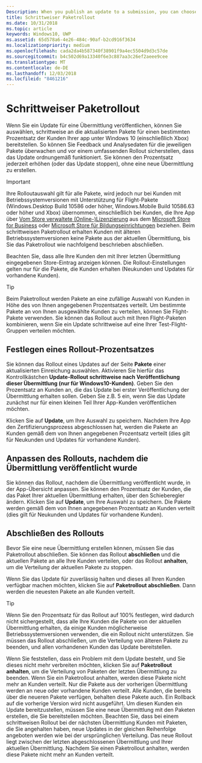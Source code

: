 ```yaml
---
Description: When you publish an update to a submission, you can choose to gradually roll out the updated packages to a percentage of your app’s customers on Windows 10.
title: Schrittweiser Paketrollout
ms.date: 10/31/2018
ms.topic: article
keywords: Windows10, UWP
ms.assetid: 65d578a6-4e26-484c-90af-b2cd916f3634
ms.localizationpriority: medium
ms.openlocfilehash: cada2da4b587340f38901f9a4ec5504d9d3c57de
ms.sourcegitcommit: b4c502d69a13340f6e3c887aa3c26ef2aeee9cee
ms.translationtype: MT
ms.contentlocale: de-DE
ms.lasthandoff: 12/03/2018
ms.locfileid: "8461216"
---
```

# <a name="gradual-package-rollout"></a>Schrittweiser Paketrollout

Wenn Sie ein Update für eine Übermittlung veröffentlichen, können Sie auswählen, schrittweise an die aktualisierten Pakete für einen bestimmten Prozentsatz der Kunden Ihrer app unter Windows 10 (einschließlich Xbox) bereitstellen. So können Sie Feedback und Analysedaten für die jeweiligen Pakete überwachen und vor einem umfassenden Rollout sicherstellen, dass das Update ordnungemäß funktioniert. Sie können den Prozentsatz jederzeit erhöhen (oder das Update stoppen), ohne eine neue Übermittlung zu erstellen. 

> [!IMPORTANT]
> Ihre Rolloutauswahl gilt für alle Pakete, wird jedoch nur bei Kunden mit Betriebssystemversionen mit Unterstützung für Flight-Pakete (Windows.Desktop Build 10586 oder höher, Windows.Mobile Build 10586.63 oder höher und Xbox) übernommen, einschließlich bei Kunden, die Ihre App über [Vom Store verwaltete (Online-)Lizenzierung](organizational-licensing.md) aus dem [Microsoft Store for Business](https://businessstore.microsoft.com/store) oder [Microsoft Store für Bildungseinrichtungen](https://educationstore.microsoft.com/store) beziehen. Beim schrittweisen Paketrollout erhalten Kunden mit älteren Betriebssystemversionen keine Pakete aus der aktuellen Übermittlung, bis Sie das Paketrollout wie nachfolgend beschrieben abschließen.

Beachten Sie, dass alle Ihre Kunden den mit Ihrer letzten Übermittlung eingegebenen Store-Eintrag anzeigen können. Die Rollout-Einstellungen gelten nur für die Pakete, die Kunden erhalten (Neukunden und Updates für vorhandene Kunden).

> [!TIP]
> Beim Paketrollout werden Pakete an eine zufällige Auswahl von Kunden in Höhe des von Ihnen angegebenen Prozentsatzes verteilt. Um bestimmte Pakete an von Ihnen ausgewählte Kunden zu verteilen, können Sie Flight-Pakete verwenden. Sie können das Rollout auch mit Ihren Flight-Paketen kombinieren, wenn Sie ein Update schrittweise auf eine Ihrer Test-Flight-Gruppen verteilen möchten.


## <a name="setting-the-rollout-percentage"></a>Festlegen eines Rollout-Prozentsatzes

Sie können das Rollout eines Updates auf der Seite **Pakete** einer aktualisierten Einreichung auswählen. Aktivieren Sie hierfür das Kontrollkästchen **Update-Rollout schrittweise nach Veröffentlichung dieser Übermittlung (nur für Windows10-Kunden)**. Geben Sie den Prozentsatz an Kunden an, die das Update bei erster Veröffentlichung der Übermittlung erhalten sollen. Geben Sie z.B. 5 ein, wenn Sie das Update zunächst nur für einen kleinen Teil Ihrer App-Kunden veröffentlichen möchten.

Klicken Sie auf **Update**, um Ihre Auswahl zu speichern. Nachdem Ihre App den Zertifizierungsprozess abgeschlossen hat, werden die Pakete an Kunden gemäß dem von Ihnen angegebenen Prozentsatz verteilt (dies gilt für Neukunden und Updates für vorhandene Kunden).


## <a name="adjusting-the-rollout-after-the-submission-is-published"></a>Anpassen des Rollouts, nachdem die Übermittlung veröffentlicht wurde

Sie können das Rollout, nachdem die Übermittlung veröffentlicht wurde, in der App-Übersicht anpassen. Sie können den Prozentsatz der Kunden, die das Paket Ihrer aktuellen Übermittlung erhalten, über den Schieberegler ändern. Klicken Sie auf **Update**, um Ihre Auswahl zu speichern. Die Pakete werden gemäß dem von Ihnen angegebenen Prozentsatz an Kunden verteilt (dies gilt für Neukunden und Updates für vorhandene Kunden).


## <a name="completing-the-rollout"></a>Abschließen des Rollouts

Bevor Sie eine neue Übermittlung erstellen können, müssen Sie das Paketrollout abschließen. Sie können das Rollout **abschließen** und die aktuellen Pakete an alle Ihre Kunden verteilen, oder das Rollout **anhalten**, um die Verteilung der aktuellen Pakete zu stoppen.

Wenn Sie das Update für zuverlässig halten und dieses all Ihren Kunden verfügbar machen möchten, klicken Sie auf **Paketrollout abschließen**. Dann werden die neuesten Pakete an alle Kunden verteilt.

> [!TIP]
> Wenn Sie den Prozentsatz für das Rollout auf 100% festlegen, wird dadurch nicht sichergestellt, dass alle Ihre Kunden die Pakete von der aktuellen Übermittlung erhalten, da einige Kunden möglicherweise Betriebssystemversionen verwenden, die ein Rollout nicht unterstützen. Sie müssen das Rollout abschließen, um die Verteilung von älteren Pakete zu beenden, und allen vorhandenen Kunden das Update bereitstellen.

Wenn Sie feststellen, dass ein Problem mit dem Update besteht, und Sie dieses nicht mehr verbreiten möchten, klicken Sie auf **Paketrollout anhalten**, um die Verteilung von Paketen der letzten Übermittlung zu beenden. Wenn Sie ein Paketrollout anhalten, werden diese Pakete nicht mehr an Kunden verteilt. Nur die Pakete aus der vorherigen Übermittlung werden an neue oder vorhandene Kunden verteilt. Alle Kunden, die bereits über die neueren Pakete verfügen, behalten diese Pakete auch. Ein Rollback auf die vorherige Version wird nicht ausgeführt. Um diesen Kunden ein Update bereitzustellen, müssen Sie eine neue Übermittlung mit den Paketen erstellen, die Sie bereitstellen möchten. Beachten Sie, dass bei einem schrittweisen Rollout bei der nächsten Übermittlung Kunden mit Paketen, die Sie angehalten haben, neue Updates in der gleichen Reihenfolge angeboten werden wie bei der ursprünglichen Verteilung. Das neue Rollout liegt zwischen der letzten abgeschlossenen Übermittlung und Ihrer aktuellen Übermittlung. Nachdem Sie einen Paketrollout anhalten, werden diese Pakete nicht mehr an Kunden verteilt.
